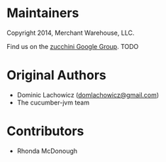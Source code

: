 Maintainers
====
Copyright 2014, Merchant Warehouse, LLC.

Find us on the [zucchini Google Group](https://groups.google.com/forum/#!forum/syslog4net). TODO

Original Authors
====
* Dominic Lachowicz (domlachowicz@gmail.com)
* The cucumber-jvm team

Contributors
====
* Rhonda McDonough
